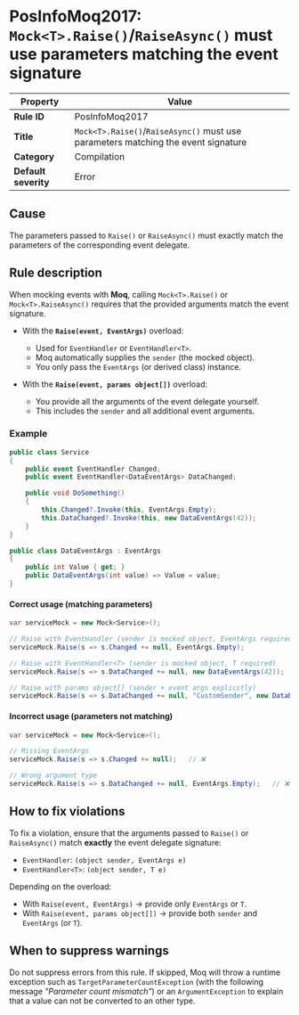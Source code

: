 ﻿# PosInfoMoq2017: `Mock<T>.Raise()`/`RaiseAsync()` must use parameters matching the event signature

| Property              | Value                                                                 |
|-----------------------|----------------------------------------------------------------------|
| **Rule ID**           | PosInfoMoq2017                                                       |
| **Title**             | `Mock<T>.Raise()`/`RaiseAsync()` must use parameters matching the event signature |
| **Category**          | Compilation                                                          |
| **Default severity**  | Error                                                                |

## Cause

The parameters passed to `Raise()` or `RaiseAsync()` must exactly match the parameters of the corresponding event delegate.

## Rule description

When mocking events with **Moq**, calling `Mock<T>.Raise()` or `Mock<T>.RaiseAsync()` requires that the provided arguments match the event signature.

- With the **`Raise(event, EventArgs)`** overload:
  - Used for `EventHandler` or `EventHandler<T>`.
  - Moq automatically supplies the `sender` (the mocked object).
  - You only pass the `EventArgs` (or derived class) instance.

- With the **`Raise(event, params object[])`** overload:
  - You provide all the arguments of the event delegate yourself.
  - This includes the `sender` and all additional event arguments.

### Example

```csharp
public class Service
{
    public event EventHandler Changed;
    public event EventHandler<DataEventArgs> DataChanged;

    public void DoSomething()
    {
        this.Changed?.Invoke(this, EventArgs.Empty);
        this.DataChanged?.Invoke(this, new DataEventArgs(42));
    }
}

public class DataEventArgs : EventArgs
{
    public int Value { get; }
    public DataEventArgs(int value) => Value = value;
}
```

#### Correct usage (matching parameters)

```csharp
var serviceMock = new Mock<Service>();

// Raise with EventHandler (sender is mocked object, EventArgs required)
serviceMock.Raise(s => s.Changed += null, EventArgs.Empty);

// Raise with EventHandler<T> (sender is mocked object, T required)
serviceMock.Raise(s => s.DataChanged += null, new DataEventArgs(42));

// Raise with params object[] (sender + event args explicitly)
serviceMock.Raise(s => s.DataChanged += null, "CustomSender", new DataEventArgs(42));
```

#### Incorrect usage (parameters not matching)

```csharp
var serviceMock = new Mock<Service>();

// Missing EventArgs
serviceMock.Raise(s => s.Changed += null);   // ❌

// Wrong argument type
serviceMock.Raise(s => s.DataChanged += null, EventArgs.Empty);   // ❌
```

## How to fix violations

To fix a violation, ensure that the arguments passed to `Raise()` or `RaiseAsync()` match **exactly** the event delegate signature:

- `EventHandler`: `(object sender, EventArgs e)`
- `EventHandler<T>`: `(object sender, T e)`

Depending on the overload:
- With `Raise(event, EventArgs)` → provide only `EventArgs` or `T`.
- With `Raise(event, params object[])` → provide both `sender` and `EventArgs` (or `T`).

## When to suppress warnings

Do not suppress errors from this rule. If skipped, Moq will throw a runtime exception such as `TargetParameterCountException`
(with the following message *"Parameter count mismatch"*) or an `ArgumentException` to explain that a value can not be converted
to an other type.
